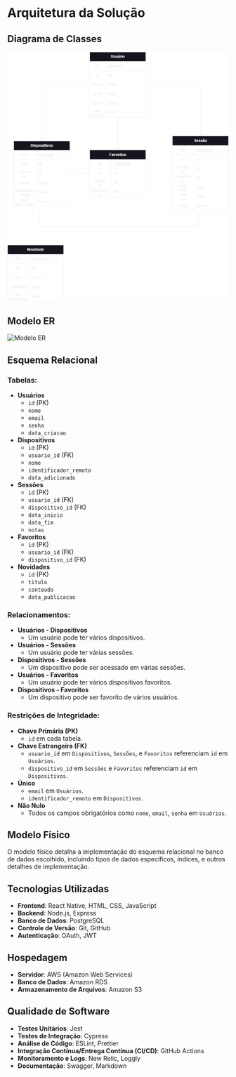 # Arquitetura da Solução

## Diagrama de Classes
![Diagrama de Classes](/assets/Diagrama%20de%20classes.png)

## Modelo ER
![Modelo ER](link_para_modelo_er)

## Esquema Relacional

### Tabelas:
- **Usuários**
  - `id` (PK)
  - `nome`
  - `email`
  - `senha`
  - `data_criacao`
- **Dispositivos**
  - `id` (PK)
  - `usuario_id` (FK)
  - `nome`
  - `identificador_remoto`
  - `data_adicionado`
- **Sessões**
  - `id` (PK)
  - `usuario_id` (FK)
  - `dispositivo_id` (FK)
  - `data_inicio`
  - `data_fim`
  - `notas`
- **Favoritos**
  - `id` (PK)
  - `usuario_id` (FK)
  - `dispositivo_id` (FK)
- **Novidades**
  - `id` (PK)
  - `titulo`
  - `conteudo`
  - `data_publicacao`

### Relacionamentos:
- **Usuários - Dispositivos**
  - Um usuário pode ter vários dispositivos.
- **Usuários - Sessões**
  - Um usuário pode ter várias sessões.
- **Dispositivos - Sessões**
  - Um dispositivo pode ser acessado em várias sessões.
- **Usuários - Favoritos**
  - Um usuário pode ter vários dispositivos favoritos.
- **Dispositivos - Favoritos**
  - Um dispositivo pode ser favorito de vários usuários.

### Restrições de Integridade:
- **Chave Primária (PK)**
  - `id` em cada tabela.
- **Chave Estrangeira (FK)**
  - `usuario_id` em `Dispositivos`, `Sessões`, e `Favoritos` referenciam `id` em `Usuários`.
  - `dispositivo_id` em `Sessões` e `Favoritos` referenciam `id` em `Dispositivos`.
- **Único**
  - `email` em `Usuários`.
  - `identificador_remoto` em `Dispositivos`.
- **Não Nulo**
  - Todos os campos obrigatórios como `nome`, `email`, `senha` em `Usuários`.

## Modelo Físico
O modelo físico detalha a implementação do esquema relacional no banco de dados escolhido, incluindo tipos de dados específicos, índices, e outros detalhes de implementação.

## Tecnologias Utilizadas
- **Frontend**: React Native, HTML, CSS, JavaScript
- **Backend**: Node.js, Express
- **Banco de Dados**: PostgreSQL
- **Controle de Versão**: Git, GitHub
- **Autenticação**: OAuth, JWT

## Hospedagem
- **Servidor**: AWS (Amazon Web Services)
- **Banco de Dados**: Amazon RDS
- **Armazenamento de Arquivos**: Amazon S3

## Qualidade de Software
- **Testes Unitários**: Jest
- **Testes de Integração**: Cypress
- **Análise de Código**: ESLint, Prettier
- **Integração Contínua/Entrega Contínua (CI/CD)**: GitHub Actions
- **Monitoramento e Logs**: New Relic, Loggly
- **Documentação**: Swagger, Markdown
